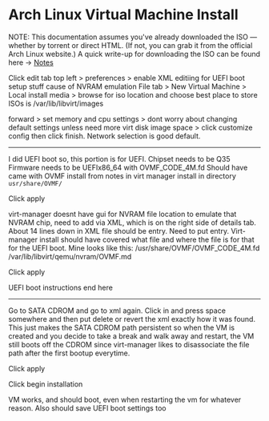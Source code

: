 # Arch Linux Virtual Machine Install 

NOTE: This documentation assumes you've already downloaded the ISO — whether by torrent or direct HTML. (If not, you can grab it from the official Arch Linux website.)
A quick write-up for downloading the ISO can be found here → [Notes](/notes/expanded/HTML&Torrents_HowTo.md)

Click edit tab top left > preferences > enable XML editiing for UEFI boot setup stuff cause of NVRAM emulation
File tab > New Virtual Machine > Local install media > browse for iso location and choose
best place to store ISOs is /var/lib/libvirt/images

forward > set memory and cpu settings > dont worry about changing default settings unless need more virt disk image space > click customize config then click finish. Network selection is good default.

---

I did UEFI boot so, this portion is for UEFI. 
Chipset needs to be Q35
Firmware needs to be UEFIx86_64 with OVMF_CODE_4M.fd
Should have came with OVMF install from notes in virt manager install in directory `usr/share/OVMF/`

Click apply

virt-manager doesnt have gui for NVRAM file location to emulate that NVRAM chip, need to add via XML, which is on the right side of details tab.
About 14 lines down in XML file should be <loader> entry. Need to put <nvram> entry. Virt-manager install should have covered what file and where the file is for that for the UEFI boot.
Mine looks like this:
   <loader readonly="yes" type="pflash">/usr/share/OVMF/OVMF_CODE_4M.fd</loader>
    <nvram>/var/lib/libvirt/qemu/nvram/OVMF.md</nvram>

Click apply 
    
 UEFI boot instructions end here

 ---

Go to SATA CDROM and go to xml again. Click in and press space somewhere and then put delete or revert the xml exactly how it was found. This just makes the SATA CDROM path persistent so when the VM is created and you decide to take a break and walk away and restart, the VM still boots off the CDROM since virt-manager likes to disassociate the file path after the first bootup everytime.

Click apply

Click begin installation

VM works, and should boot, even when restarting the vm for whatever reason. Also should save UEFI boot settings too
